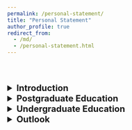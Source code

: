 ```yaml
---
permalink: /personal-statement/
title: "Personal Statement"
author_profile: true
redirect_from: 
  - /md/
  - /personal-statement.html
---
```

<style>
details summary {
  font-weight: bold;
  font-size: 20px;
}

details[open] summary {
  font-size: 20px; /* 设置展开后折叠标题的字号 */
}

details p {
  font-size: 24px; /* 设置被折叠部分的字号 */
  margin-top: 12px; /* 去除段落的上边距 */
  margin-bottom: 12px; /* 设置段落的下边距 */
}
</style>
<br><br>
<details>
  <summary>Introduction</summary>
<p>
  <br>
I am a Product Engineer in the semiconductor industry, specializing in computational lithography. My work involves Python programming to enhance and validate photolithography models and new features. The primary model I work on simulates the entire process from exposure to development, aiming to improve photolithography resolution. This contributes significantly to the advancement of semiconductor manufacturing technology.
<br><br>
In 2020, I graduated with a B.S. in Physics from Shanxi University, where I studied under the guidance of Prof. LI Weidong. Following graduation, I had the opportunity to delve into the molecular beam epitaxy (MBE) growth of Si/Ge nanowires with controlled in-plane orientation. This research was conducted under the supervision of Prof. ZHANG Jianjun from the Institute of Physics, Chinese Academy of Sciences (CAS). This July, I earned my Master's degree through a joint program offered by the Southern University of Science and Technology and the Institute of Physics, CAS. Under the guidance of Prof. HE Yu, I dedicated my studies to silicon-based quantum dots, with a primary focus on quantum simulation using STM hydrogen depassivation lithography.
</p>
</details>

<details>
  <summary>Postgraduate Education</summary>
<p>
  <br>
I began my postgraduate studies and research journey in 2021 after achieving the highest score on the admission exam. I was privileged to be part of Group N09 at the renowned Institute of Physics, CAS, where I focused on the growth of in-plane ordered Si/Ge nanowires using molecular beam epitaxy.
<br><br>
In my initial semester of graduate school, I dedicatedly pursued multiple professional courses, achieving an excellent GPA of 3.74. Additionally, I had the opportunity to acquire practical experience in operating STM and MBE combined ultrahigh vacuum systems under the guidance of Prof. Wang Gan from the Southern University of Science and Technology while studying the interfacial superconductivity of iron telluride heterojunctions.
<br><br>
In the subsequent semester, alongside my continued coursework finished with an overall GPA of 3.65, I immersed myself in the STM laboratory dedicated to silicon-based quantum dot quantum computing, where I honed my skills in the fundamental operations of STM hydrogen depassivation lithography for silicon-based samples. It involved every crucial step, ranging from sample degas, flash, H cover preparation, and tip electrochemical etching to STM hydrogen depassivation lithography, dosing, incorporation, and MBE encapsulation. As a member of a research group that evaluates scientific work each semester, I consistently received the highest grade amongst my peers.
<br><br>
At the initial stage of building the experimental system, I actively participated in every aspect, including component installation, troubleshooting, and equipment maintenance. Through numerous rounds of sample replacement, we eventually developed a more advanced processing technology and experimental conditions. However, this journey was challenging. I encountered difficulties such as substrate contamination and the adverse effects of epitaxial conditions on the transport properties of the devices. Each problem required extensive experimentation, comparison, and technical improvements spanning several months or even longer. It was during this process that my experimental thinking and innovation skills were practically exercised and improved. For instance, we emulated and designed some charge deflectors to address the issue of device leakage caused by the partial impact of the high-energy electron beam from the EBVV on the sample. These deflectors effectively redirected the charge away from the target direction, safeguarding the transport properties of the sample.
<br><br>
After the completion of initial exploratory work and the establishment of sound experimental conditions, I embarked on further research focusing on the following subjects to advance scientific understanding in my field:
<ul>
<li> Comparison of the impact from different incorporation and annealing conditions, as well as the presence or absence of a locking layer, on the segregation of P and B and on the conductivity of samples</li>
<li> Realization low-temperature homoepitaxy of silicon, aiming at achieving exceptional surface quality and atomic-level flatness.</li>
<li> Rigorous inspection and comparison of the conductivity and leakage in tunnel junctions with varying gap widths, aiming to optimize the performance of more complex devices.</li>
<li> Exploration single-electron transistors (SETs) with highly steady transport properties.</li>
<li> Studying the properties of single-electron pumps (SEPs) with the transport characteristics of multiple quantum dots.</li>
<li> Advancing the alignment technique of 3D top-electrodes integration, enabling the precise control of energy level for various devices.</li>
<li> Quantum simulation of the dynamic AC-driven SSH model utilizing STM hydrogen depassivation lithography technique.</li>
<li> Experimental realization of the critical phase utilizing silicon quantum dot systems.</li>
</ul>
  
To comprehensively enhance my experimental proficiency, I actively engaged in learning and successfully completed application tests involving various micro-nano machining equipments, such as the step profiler, lithography machine, laser direct writing system, and SEM.
<br><br>
Additionally, alongside my experimental research, I devoted considerable effort to acquiring and honing my skills in Python programming, enabling calculations for simple quantum mechanics problems. For instance, I successfully calculated the energy spectrum of the static SSH model, a significant model for topological insulators, and further elucidated the quasi-energy spectrum and transport properties of the dynamic AC-driven SSH model. Besides, recent works include completing a chapter on the simulation of one-dimensional spin chains using STM technology in the atomic manufacturing textbook edited by Professor Song Fengqi of Nanjing University. 
</p>
</details>

<details>
  <summary>Undergraduate Education</summary>
<p>
  <br>
In 2016, I was admitted to the School of Mathematical Sciences at Shanxi University, achieving the highest score in the college entrance examination. As an active class committee member, I diligently organized and participated in various student organizations, community activities, and class events. By fostering a positive, optimistic, united, and friendly class culture, I successfully cultivated collective cohesion and established a conducive academic atmosphere for classmates' studies and daily lives. Consequently, I was honored with the title of "Excellent Student Leader."
<br><br>
In the following year, though ranking 4th out of 198 students in the School of Mathematical Sciences, I decided to switch my major to the School of Physical and Electronic Engineering. Then, under the guidance of Prof. Xiao Liantuan, I embarked on an undergraduate scientific research project titled "Real-time Single Molecule Dynamics Information Extraction Based on Quantum Coherence Modulation and FPGA."
In August 2018, representing our school, I participated in the 9th China Undergraduate Physics Tournament and achieved the third prize. In September 2018, I participated in the 10th Chinese Mathematics Competitions and earned the second prize. In October 2018, I competed in the National Undergraduate Mathematical Contest in Modeling, clinching the second prize as well.
<br><br>
In March 2019, I was privileged to present an oral report entitled "Laser Medical Image Processing based on Neighborhood Concerned Gaussian Mixture Model" at the 14th National Conference on Laser Technology and Optoelectronics (LTO 2019) and the Chinese Optical Ten Progress in 2018. Meanwhile, I published this paper as the first author. In this research, we proposed a novel approach to laser medical image segmentation utilizing the Neighborhood Concerned Gaussian mixture model, addressing its limitations in terms of segmentation accuracy and noise resistance. In July 2019, I participated in the Provincial Competition of the 16th "Challenge Cup" Undergraduate Extracurricular Academic Science and Technology Work Contest for College Students. Presenting my personal project, I was honored to be awarded the grand prize.
<br><br>
Finally, under the meticulous guidance of Prof. Li Weidong, I successfully culminated my undergraduate journey by completing my graduation thesis on the topic of "Theoretical Research on Rabi Oscillation and Rabi Spectrum." My thesis underwent rigorous examination and ultimately garnered recognition as an excellent graduation thesis.
</p>
</details>

<details>
  <summary>Outlook</summary>
<p>
  <br>
I'm embarking on a path of scientific research, ready to tackle any obstacles that come my way. The road ahead is long, but I'm dedicated to exploring it. I'm enthusiastic about pursuing my ideals, and I will always cherish the vigor of my youth. I'm aiming high but staying grounded as I chart my future course.
</p>
</details>

